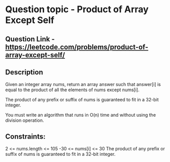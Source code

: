 # Question topic -  Product of Array Except Self

## Question Link - https://leetcode.com/problems/product-of-array-except-self/

## Description
Given an integer array nums, return an array answer such that answer[i] is equal to the product of all the elements of nums except nums[i].

The product of any prefix or suffix of nums is guaranteed to fit in a 32-bit integer.

You must write an algorithm that runs in O(n) time and without using the division operation.

## Constraints:

2 <= nums.length <= 105
-30 <= nums[i] <= 30
The product of any prefix or suffix of nums is guaranteed to fit in a 32-bit integer.
